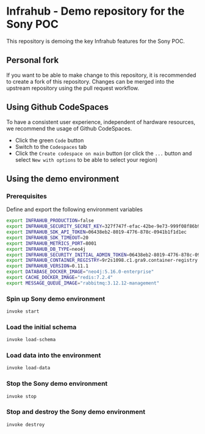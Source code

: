 # Infrahub - Demo repository for the Sony POC

This repository is demoing the key Infrahub features for the Sony POC.

## Personal fork

If you want to be able to make change to this repository, it is recommended to create a fork of this repository.
Changes can be merged into the upstream repository using the pull request workflow.

## Using Github CodeSpaces

To have a consistent user experience, independent of hardware resources, we recommend the usage of Github CodeSpaces.

- Click the green `Code` button
- Switch to the `Codespaces` tab
- Click the `Create codespace on main` button (or click the `...` button and select `New with options` to be able to select your region)

## Using the demo environment

### Prerequisites

Define and export the following environment variables
```bash
export INFRAHUB_PRODUCTION=false
export INFRAHUB_SECURITY_SECRET_KEY=327f747f-efac-42be-9e73-999f08f86b92
export INFRAHUB_SDK_API_TOKEN=06438eb2-8019-4776-878c-0941b1f1d1ec
export INFRAHUB_SDK_TIMEOUT=20
export INFRAHUB_METRICS_PORT=8001
export INFRAHUB_DB_TYPE=neo4j
export INFRAHUB_SECURITY_INITIAL_ADMIN_TOKEN=06438eb2-8019-4776-878c-0941b1f1d1ec
export INFRAHUB_CONTAINER_REGISTRY=9r2s1098.c1.gra9.container-registry.ovh.net
export INFRAHUB_VERSION=0.11.1
export DATABASE_DOCKER_IMAGE="neo4j:5.16.0-enterprise"
export CACHE_DOCKER_IMAGE="redis:7.2.4"
export MESSAGE_QUEUE_IMAGE="rabbitmq:3.12.12-management"
```

### Spin up Sony demo environment

```sh
invoke start
```

### Load the initial schema

```sh
invoke load-schema
```

### Load data into the environment

```sh
invoke load-data
```

### Stop the Sony demo environment

```sh
invoke stop
```

### Stop and destroy the Sony demo environment

```sh
invoke destroy
```
